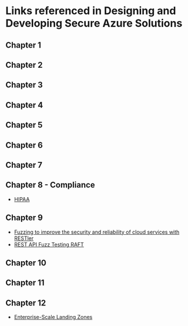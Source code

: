# Links referenced in Designing and Developing Secure Azure Solutions

## Chapter 1

## Chapter 2

## Chapter 3

## Chapter 4

## Chapter 5

## Chapter 6


## Chapter 7


## Chapter 8 - Compliance
- [HIPAA](https://www.healthit.gov/topic/privacy-security-and-hipaa/hipaa-basics)

## Chapter 9
- [Fuzzing to improve the security and reliability of cloud services with RESTler](https://www.youtube.com/watch?v=FYmiPoRwEbE)
- [REST API Fuzz Testing RAFT](https://github.com/microsoft/rest-api-fuzz-testing)

## Chapter 10



## Chapter 11

## Chapter 12
- [Enterprise-Scale Landing Zones](https://docs.microsoft.com/en-us/azure/cloud-adoption-framework/ready/landing-zone/)
